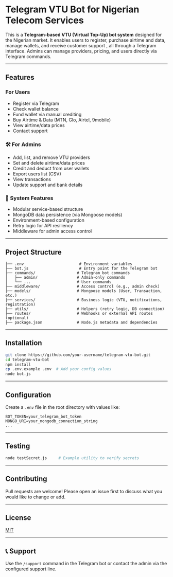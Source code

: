 # Telegram VTU Bot for Nigerian Telecom Services

This is a **Telegram-based VTU (Virtual Top-Up) bot system** designed for the Nigerian market. It enables users to register, purchase airtime and data, manage wallets, and receive customer support , all through a Telegram interface. Admins can manage providers, pricing, and users directly via Telegram commands.

---

## Features

### For Users

- Register via Telegram
- Check wallet balance
- Fund wallet via manual crediting
- Buy Airtime & Data (MTN, Glo, Airtel, 9mobile)
- View airtime/data prices
- Contact support

### 🛠 For Admins

- Add, list, and remove VTU providers
- Set and delete airtime/data prices
- Credit and deduct from user wallets
- Export users list (CSV)
- View transactions
- Update support and bank details

### 🔧 System Features

- Modular service-based structure
- MongoDB data persistence (via Mongoose models)
- Environment-based configuration
- Retry logic for API resiliency
- Middleware for admin access control

---

## Project Structure

```
├── .env                        # Environment variables
├── bot.js                      # Entry point for the Telegram bot
├── commands/                  # Telegram bot commands
│   ├── admin/                 # Admin-only commands
│   └── ...                    # User commands
├── middleware/                # Access control (e.g., admin check)
├── models/                    # Mongoose models (User, Transaction, etc.)
├── services/                  # Business logic (VTU, notifications, registration)
├── utils/                     # Helpers (retry logic, DB connection)
├── routes/                    # Webhooks or external API routes (optional)
├── package.json               # Node.js metadata and dependencies
```

---

## Installation

```bash
git clone https://github.com/your-username/telegram-vtu-bot.git
cd telegram-vtu-bot
npm install
cp .env.example .env  # Add your config values
node bot.js
```

---

## Configuration

Create a `.env` file in the root directory with values like:

```
BOT_TOKEN=your_telegram_bot_token
MONGO_URI=your_mongodb_connection_string
...
```

---

## Testing

```bash
node testSecret.js     # Example utility to verify secrets
```

---

## Contributing

Pull requests are welcome! Please open an issue first to discuss what you would like to change or add.

---

## License

[MIT](LICENSE)

---

## 📞 Support

Use the `/support` command in the Telegram bot or contact the admin via the configured support line.
